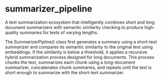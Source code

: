 # summarizer_pipeline

A text summarization ecosystem that intelligently combines short and long document summarizers with semantic similarity checking to produce high-quality summaries for texts of varying lengths.

The SummarizerPipline() class first generates a summary using a short-text summarizer and compares its semantic similarity to the original text using embeddings. If the similarity is below a threshold, it applies a recursive hybrid summarization process designed for long documents. This process chunks the text, summarizes each chunk using a long-document summarizer, concatenates chunk summaries, and repeats until the text is short enough to summarize with the short-text summarizer.

